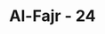 ---
title: "Al-Fajr - 24"
no: 24
arabic_no: ٢٤
ayah: يَقُوْلُ يٰلَيْتَنِيْ قَدَّمْتُ لِحَيَاتِيْۚ
translation: "Dia berkata, “Alangkah baiknya sekiranya dahulu aku mengerjakan (kebajikan) untuk hidupku ini.”"
tafsir: "Ketika itu orang-orang yang durhaka menyesali diri mereka mengapa dulu di dunia tidak melakukan sesuatu yang berguna untuk kehidupannya di akhirat."
---
